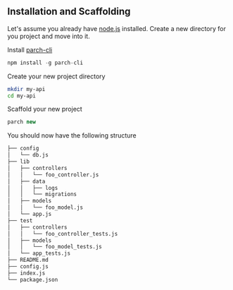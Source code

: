 ## Installation and Scaffolding

Let's assume you already have [node.js](https://nodejs.org) installed. Create a
new directory for you project and move into it.

Install [parch-cli](https://github.com/dylanfoster/parch-cli)

```javascript
npm install -g parch-cli
```

Create your new project directory

```bash
mkdir my-api
cd my-api
```

Scaffold your new project

```javascript
parch new
```

You should now have the following structure

```bash
├── config
│   └── db.js
├── lib
│   ├── controllers
│   │   └── foo_controller.js
│   ├── data
│   │   ├── logs
│   │   └── migrations
│   ├── models
│   │   └── foo_model.js
│   └── app.js
├── test
│   ├── controllers
│   │   └── foo_controller_tests.js
│   ├── models
│   │   └── foo_model_tests.js
│   └── app_tests.js
├── README.md
├── config.js
├── index.js
└── package.json
```
